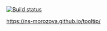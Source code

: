 [![Build status](https://ci.appveyor.com/api/projects/status/p36q8vf1853asplo?svg=true)](https://ci.appveyor.com/project/ns-morozova/tooltip)

https://ns-morozova.github.io/tooltip/
